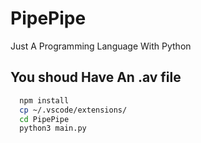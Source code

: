 # PipePipe
Just A Programming Language With Python

## You shoud Have An .av file



```bash
  npm install
  cp ~/.vscode/extensions/
  cd PipePipe
  python3 main.py
```
